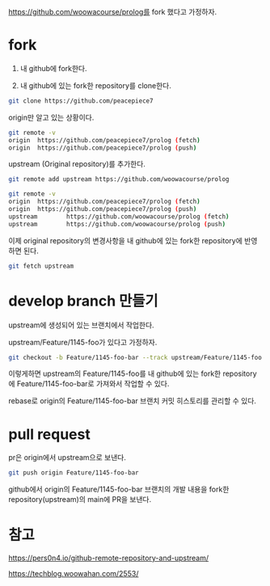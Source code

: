 https://github.com/woowacourse/prolog를 fork 했다고 가정하자.

# fork

1. 내 github에 fork한다.

2. 내 github에 있는 fork한 repository를 clone한다.

```bash
git clone https://github.com/peacepiece7
```

origin만 알고 있는 상황이다.

```bash
git remote -v
origin  https://github.com/peacepiece7/prolog (fetch)
origin  https://github.com/peacepiece7/prolog (push)
```

upstream (Original repository)를 추가한다.

```bash
git remote add upstream https://github.com/woowacourse/prolog
```

```bash
git remote -v
origin  https://github.com/peacepiece7/prolog (fetch)
origin  https://github.com/peacepiece7/prolog (push)
upstream        https://github.com/woowacourse/prolog (fetch)
upstream        https://github.com/woowacourse/prolog (push)
```

이제 original repository의 변경사항을 내 github에 있는 fork한 repository에 반영하면 된다.

```bash
git fetch upstream
```

# develop branch 만들기

upstream에 생성되어 있는 브랜치에서 작업한다.

upstream/Feature/1145-foo가 있다고 가정하자.

```bash
git checkout -b Feature/1145-foo-bar --track upstream/Feature/1145-foo
```

이렇게하면 upstream의 Feature/1145-foo를 내 github에 있는 fork한 repository에 Feature/1145-foo-bar로 가져와서 작업할 수 있다.

rebase로 origin의 Feature/1145-foo-bar 브랜치 커밋 히스토리를 관리할 수 있다.

# pull request

pr은 origin에서 upstream으로 보낸다.

```bash
git push origin Feature/1145-foo-bar
```

github에서 origin의 Feature/1145-foo-bar 브랜치의 개발 내용을 fork한 repository(upstream)의 main에 PR을 보낸다.

# 참고

https://pers0n4.io/github-remote-repository-and-upstream/

https://techblog.woowahan.com/2553/
